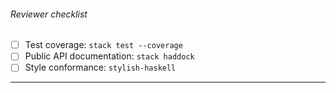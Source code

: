 ###### Reviewer checklist

- [ ] Test coverage: `stack test --coverage`
- [ ] Public API documentation: `stack haddock`
- [ ] Style conformance: `stylish-haskell`

---

